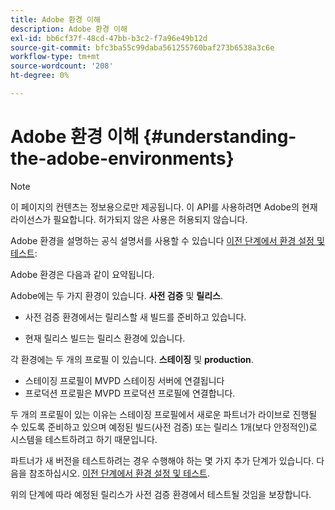 ```yaml
---
title: Adobe 환경 이해
description: Adobe 환경 이해
exl-id: bb6cf37f-48cd-47bb-b3c2-f7a96e49b12d
source-git-commit: bfc3ba55c99daba561255760baf273b6538a3c6e
workflow-type: tm+mt
source-wordcount: '208'
ht-degree: 0%

---
```


# Adobe 환경 이해 {#understanding-the-adobe-environments}

>[!NOTE]
>
>이 페이지의 컨텐츠는 정보용으로만 제공됩니다. 이 API를 사용하려면 Adobe의 현재 라이선스가 필요합니다. 허가되지 않은 사용은 허용되지 않습니다.

Adobe 환경을 설명하는 공식 설명서를 사용할 수 있습니다 [이전 단계에서 환경 설정 및 테스트](/help/authentication/setting-up-your-environment-and-testing-in-prequal.md):

Adobe 환경은 다음과 같이 요약됩니다.

Adobe에는 두 가지 환경이 있습니다. **사전 검증** 및 **릴리스**.

* 사전 검증 환경에서는 릴리스할 새 빌드를 준비하고 있습니다.

* 현재 릴리스 빌드는 릴리스 환경에 있습니다.

각 환경에는 두 개의 프로필 이 있습니다. **스테이징** 및 **production**.

* 스테이징 프로필이 MVPD 스테이징 서버에 연결됩니다
* 프로덕션 프로필은 MVPD 프로덕션 프로필에 연결합니다.

두 개의 프로필이 있는 이유는 스테이징 프로필에서 새로운 파트너가 라이브로 진행될 수 있도록 준비하고 있으며 예정된 빌드(사전 검증) 또는 릴리스 1개(보다 안정적인)로 시스템을 테스트하려고 하기 때문입니다.

파트너가 새 버전을 테스트하려는 경우 수행해야 하는 몇 가지 추가 단계가 있습니다. 다음을 참조하십시오. [이전 단계에서 환경 설정 및 테스트](/help/authentication/setting-up-your-environment-and-testing-in-prequal.md).

위의 단계에 따라 예정된 릴리스가 사전 검증 환경에서 테스트될 것임을 보장합니다.
